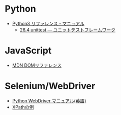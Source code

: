 # Python
+ [Python3 リファレンス・マニュアル](https://docs.python.jp/3/library/index.html)
  + [26.4 unittest — ユニットテストフレームワーク](https://docs.python.jp/3/library/unittest.html)

# JavaScript
+ [MDN DOMリファレンス](https://developer.mozilla.org/ja/docs/DOM/DOM_Reference)

# Selenium/WebDriver
+ [Python WebDriver マニュアル(英語)](http://selenium-python.readthedocs.io/index.html)
+ [XPathの例](https://msdn.microsoft.com/ja-jp/library/ms256086(v=vs.120).aspx)

